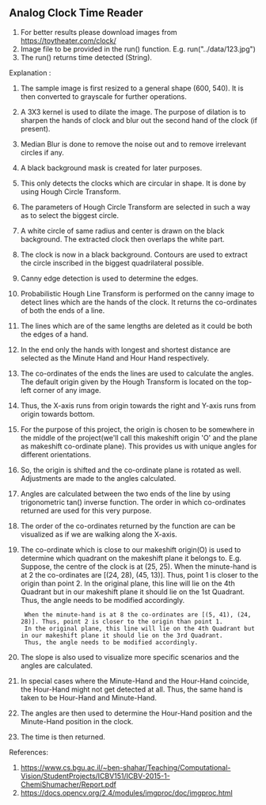 ## Analog Clock Time Reader

1) For better results please download images from https://toytheater.com/clock/
2) Image file to be provided in the run() function.
   E.g. run("../data/123.jpg")
3) The run() returns time detected (String).


Explanation :

1) The sample image is first resized to a general shape (600, 540). It is then converted to grayscale for further operations.
2) A 3X3 kernel is used to dilate the image. The purpose of dilation is to sharpen the hands of clock and blur out the second hand of the clock (if present).
3) Median Blur is done to remove the noise out and to remove irrelevant circles if any.
4) A black background mask is created for later purposes.
5) This only detects the clocks which are circular in shape. It is done by using Hough Circle Transform.
6) The parameters of Hough Circle Transform are selected in such a way as to select the biggest circle.
7) A white circle of same radius and center is drawn on the black background. The extracted clock then overlaps the white part.
8) The clock is now in a black background. Contours are used to extract the circle inscribed in the biggest quadrilateral possible.
9) Canny edge detection is used to determine the edges.
10) Probabilistic Hough Line Transform is performed on the canny image to detect lines which are the hands of the clock. It returns the co-ordinates of both the ends of a line.
11) The lines which are of the same lengths are deleted as it could be both the edges of a hand.
12) In the end only the hands with longest and shortest distance are selected as the Minute Hand and Hour Hand respectively.
13) The co-ordinates of the ends the lines are used to calculate the angles. The default origin given by the Hough Transform is located on the top-left corner of any image.
14) Thus, the X-axis runs from origin towards the right and Y-axis runs from origin towards bottom.
15) For the purpose of this project, the origin is chosen to be somewhere in the middle of the project(we'll call this makeshift origin 'O' and the plane as makeshift co-ordinate plane). This provides us with unique angles for different orientations.
16) So, the origin is shifted and the co-ordinate plane is rotated as well. Adjustments are made to the angles calculated.
17) Angles are calculated between the two ends of the line by using trigonometric tan() inverse function. The order in which co-ordinates returned are used for this very purpose.
18) The order of the co-ordinates returned by the function are can be visualized as if we are walking along the X-axis.
19) The co-ordinate which is close to our makeshift origin(O) is used to determine which quadrant on the makeshift plane it belongs to.
    E.g. Suppose, the centre of the clock is at (25, 25).
         When the minute-hand is at 2 the co-ordinates are [(24, 28), (45, 13)]. Thus, point 1 is closer to the origin than point 2.
         In the original plane, this line will lie on the 4th Quadrant but in our makeshift plane it should lie on the 1st Quadrant.
         Thus, the angle needs to be modified accordingly.

         When the minute-hand is at 8 the co-ordinates are [(5, 41), (24, 28)]. Thus, point 2 is closer to the origin than point 1.
         In the original plane, this line will lie on the 4th Quadrant but in our makeshift plane it should lie on the 3rd Quadrant.
         Thus, the angle needs to be modified accordingly.
20) The slope is also used to visualize more specific scenarios and the angles are calculated.
21) In special cases where the Minute-Hand and the Hour-Hand coincide, the Hour-Hand might not get detected at all. Thus, the same hand is taken to be Hour-Hand and Minute-Hand.
22) The angles are then used to determine the Hour-Hand position and the Minute-Hand position in the clock.
23) The time is then returned.

References:

1) https://www.cs.bgu.ac.il/~ben-shahar/Teaching/Computational-Vision/StudentProjects/ICBV151/ICBV-2015-1-ChemiShumacher/Report.pdf
2) https://docs.opencv.org/2.4/modules/imgproc/doc/imgproc.html
